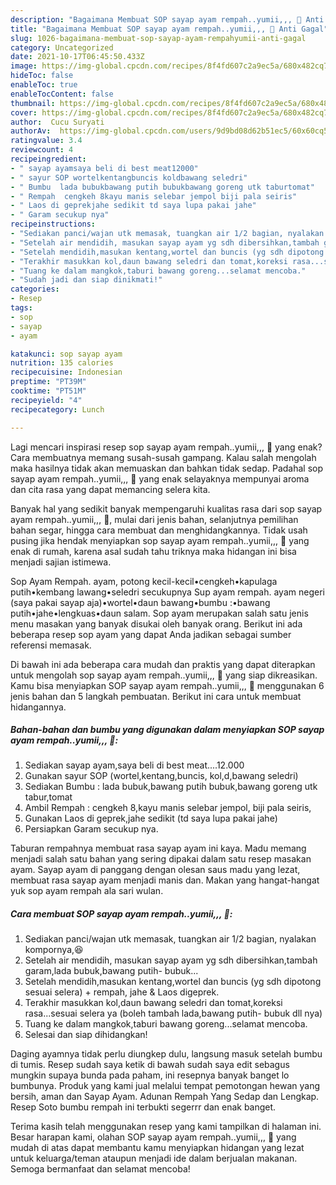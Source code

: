 ```yaml
---
description: "Bagaimana Membuat SOP sayap ayam rempah..yumii,,, 🤩 Anti Gagal"
title: "Bagaimana Membuat SOP sayap ayam rempah..yumii,,, 🤩 Anti Gagal"
slug: 1026-bagaimana-membuat-sop-sayap-ayam-rempahyumii-anti-gagal
category: Uncategorized
date: 2021-10-17T06:45:50.433Z
image: https://img-global.cpcdn.com/recipes/8f4fd607c2a9ec5a/680x482cq70/sop-sayap-ayam-rempahyumii-foto-resep-utama.jpg
hideToc: false
enableToc: true
enableTocContent: false
thumbnail: https://img-global.cpcdn.com/recipes/8f4fd607c2a9ec5a/680x482cq70/sop-sayap-ayam-rempahyumii-foto-resep-utama.jpg
cover: https://img-global.cpcdn.com/recipes/8f4fd607c2a9ec5a/680x482cq70/sop-sayap-ayam-rempahyumii-foto-resep-utama.jpg
author:  Cucu Suryati
authorAv:  https://img-global.cpcdn.com/users/9d9bd08d62b51ec5/60x60cq50/avatar.jpg
ratingvalue: 3.4
reviewcount: 4
recipeingredient:
- " sayap ayamsaya beli di best meat12000"
- " sayur SOP wortelkentangbuncis koldbawang seledri"
- " Bumbu  lada bubukbawang putih bubukbawang goreng utk taburtomat"
- " Rempah  cengkeh 8kayu manis selebar jempol biji pala seiris"
- " Laos di geprekjahe sedikit td saya lupa pakai jahe"
- " Garam secukup nya"
recipeinstructions:
- "Sediakan panci/wajan utk memasak, tuangkan air 1/2 bagian, nyalakan kompornya,😆"
- "Setelah air mendidih, masukan sayap ayam yg sdh dibersihkan,tambah garam,lada bubuk,bawang putih- bubuk..."
- "Setelah mendidih,masukan kentang,wortel dan buncis (yg sdh dipotong sesuai selera) + rempah, jahe &amp; Laos digeprek."
- "Terakhir masukkan kol,daun bawang seledri dan tomat,koreksi rasa...sesuai selera ya (boleh tambah lada,bawang putih- bubuk dll nya)"
- "Tuang ke dalam mangkok,taburi bawang goreng...selamat mencoba."
- "Sudah jadi dan siap dinikmati!"
categories:
- Resep
tags:
- sop
- sayap
- ayam

katakunci: sop sayap ayam 
nutrition: 135 calories
recipecuisine: Indonesian
preptime: "PT39M"
cooktime: "PT51M"
recipeyield: "4"
recipecategory: Lunch

---
```



Lagi mencari inspirasi resep sop sayap ayam rempah..yumii,,, 🤩 yang enak? Cara membuatnya memang susah-susah gampang. Kalau salah mengolah maka hasilnya tidak akan memuaskan dan bahkan tidak sedap. Padahal sop sayap ayam rempah..yumii,,, 🤩 yang enak selayaknya mempunyai aroma dan cita rasa yang dapat memancing selera kita.


Banyak hal yang sedikit banyak mempengaruhi kualitas rasa dari sop sayap ayam rempah..yumii,,, 🤩, mulai dari jenis bahan, selanjutnya pemilihan bahan segar, hingga cara membuat dan menghidangkannya. Tidak usah pusing jika hendak menyiapkan sop sayap ayam rempah..yumii,,, 🤩 yang enak di rumah, karena asal sudah tahu triknya maka hidangan ini bisa menjadi sajian istimewa.

Sop Ayam Rempah. ayam, potong kecil-kecil•cengkeh•kapulaga putih•kembang lawang•seledri secukupnya Sup ayam rempah. ayam negeri (saya pakai sayap aja)•wortel•daun bawang•bumbu :•bawang putih•jahe•lengkuas•daun salam. Sop ayam merupakan salah satu jenis menu masakan yang banyak disukai oleh banyak orang. Berikut ini ada beberapa resep sop ayam yang dapat Anda jadikan sebagai sumber referensi memasak.


Di bawah ini ada beberapa cara mudah dan praktis yang dapat diterapkan untuk mengolah sop sayap ayam rempah..yumii,,, 🤩 yang siap dikreasikan. Kamu bisa menyiapkan SOP sayap ayam rempah..yumii,,, 🤩 menggunakan 6 jenis bahan dan 5 langkah pembuatan. Berikut ini cara untuk membuat hidangannya.

<!--inarticleads1-->

##### Bahan-bahan dan bumbu yang digunakan dalam menyiapkan SOP sayap ayam rempah..yumii,,, 🤩:

1. Sediakan  sayap ayam,saya beli di best meat....12.000
1. Gunakan  sayur SOP (wortel,kentang,buncis, kol,d,bawang seledri)
1. Sediakan  Bumbu : lada bubuk,bawang putih bubuk,bawang goreng utk tabur,tomat
1. Ambil  Rempah : cengkeh 8,kayu manis selebar jempol, biji pala seiris,
1. Gunakan  Laos di geprek,jahe sedikit (td saya lupa pakai jahe)
1. Persiapkan  Garam secukup nya.


Taburan rempahnya membuat rasa sayap ayam ini kaya. Madu memang menjadi salah satu bahan yang sering dipakai dalam satu resep masakan ayam. Sayap ayam di panggang dengan olesan saus madu yang lezat, membuat rasa sayap ayam menjadi manis dan. Makan yang hangat-hangat yuk sop ayam rempah ala sari wulan. 

<!--inarticleads2-->

##### Cara membuat SOP sayap ayam rempah..yumii,,, 🤩:

1. Sediakan panci/wajan utk memasak, tuangkan air 1/2 bagian, nyalakan kompornya,😆
1. Setelah air mendidih, masukan sayap ayam yg sdh dibersihkan,tambah garam,lada bubuk,bawang putih- bubuk...
1. Setelah mendidih,masukan kentang,wortel dan buncis (yg sdh dipotong sesuai selera) + rempah, jahe &amp; Laos digeprek.
1. Terakhir masukkan kol,daun bawang seledri dan tomat,koreksi rasa...sesuai selera ya (boleh tambah lada,bawang putih- bubuk dll nya)
1. Tuang ke dalam mangkok,taburi bawang goreng...selamat mencoba.
1. Selesai dan siap dihidangkan!

Daging ayamnya tidak perlu diungkep dulu, langsung masuk setelah bumbu di tumis. Resep sudah saya ketik di bawah sudah saya edit sebagus mungkin supaya bunda pada paham, ini resepnya banyak banget lo bumbunya. Produk yang kami jual melalui tempat pemotongan hewan yang bersih, aman dan Sayap Ayam. Adunan Rempah Yang Sedap dan Lengkap. Resep Soto bumbu rempah ini terbukti segerrr dan enak banget. 

Terima kasih telah menggunakan resep yang kami tampilkan di halaman ini. Besar harapan kami, olahan SOP sayap ayam rempah..yumii,,, 🤩 yang mudah di atas dapat membantu kamu menyiapkan hidangan yang lezat untuk keluarga/teman ataupun menjadi ide dalam berjualan makanan. Semoga bermanfaat dan selamat mencoba!
